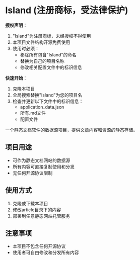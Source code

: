# Island (注册商标，受法律保护)

**授权声明**：
1. "Island"为注册商标，未经授权不得使用
2. 本项目文件结构开源免费使用
3. 使用时必须：
   - 移除所有包含"Island"的命名
   - 替换为自己的项目名称
   - 修改相关配置文件中的标识信息

**快速开始**：
1. 克隆本项目
2. 全局搜索替换"Island"为您的项目名
3. 检查并更新以下文件中的标识信息：
   - application_data.json
   - 所有.md文件
   - 配置文件

一个静态文档软件的数据源项目，提供文章内容和资源的静态存储。

## 项目用途
- 可作为静态文档网站的数据源
- 所有内容可直接复制使用和分发
- 无任何开源协议限制

## 使用方式
1. 克隆或下载本项目
2. 修改article目录下的内容
3. 部署到任意静态网站托管服务

## 注意事项
- 本项目不包含任何开源协议
- 使用者可自由修改和分发所有内容